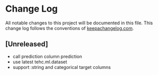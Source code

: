 # Change Log
All notable changes to this project will be documented in this file. This change log follows the conventions of [keepachangelog.com](http://keepachangelog.com/).

## [Unreleased]
- call prediction column prediction
- use latest tehc.ml.dataset
- support :string and categorical target columns

